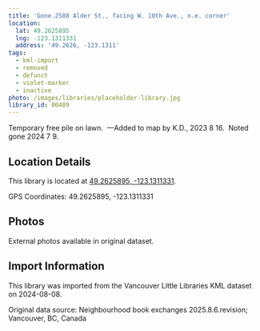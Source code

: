 ```yaml
---
title: 'Gone.2588 Alder St., facing W. 10th Ave., n.e. corner'
location:
  lat: 49.2625895
  lng: -123.1311331
  address: '49.2626, -123.1311'
tags:
  - kml-import
  - removed
  - defunct
  - violet-marker
  - inactive
photo: /images/libraries/placeholder-library.jpg
library_id: 00409
---
```

Temporary free pile on lawn.  
—Added to map by K.D., 2023 8 16.  
Noted gone 2024 7 9.

## Location Details

This library is located at [49.2625895, -123.1311331](https://www.google.com/maps?q=49.2625895,-123.1311331).

GPS Coordinates: 49.2625895, -123.1311331

## Photos

External photos available in original dataset.

## Import Information

This library was imported from the Vancouver Little Libraries KML dataset on 2024-08-08.

Original data source: Neighbourhood book exchanges 2025.8.6.revision; Vancouver, BC, Canada
